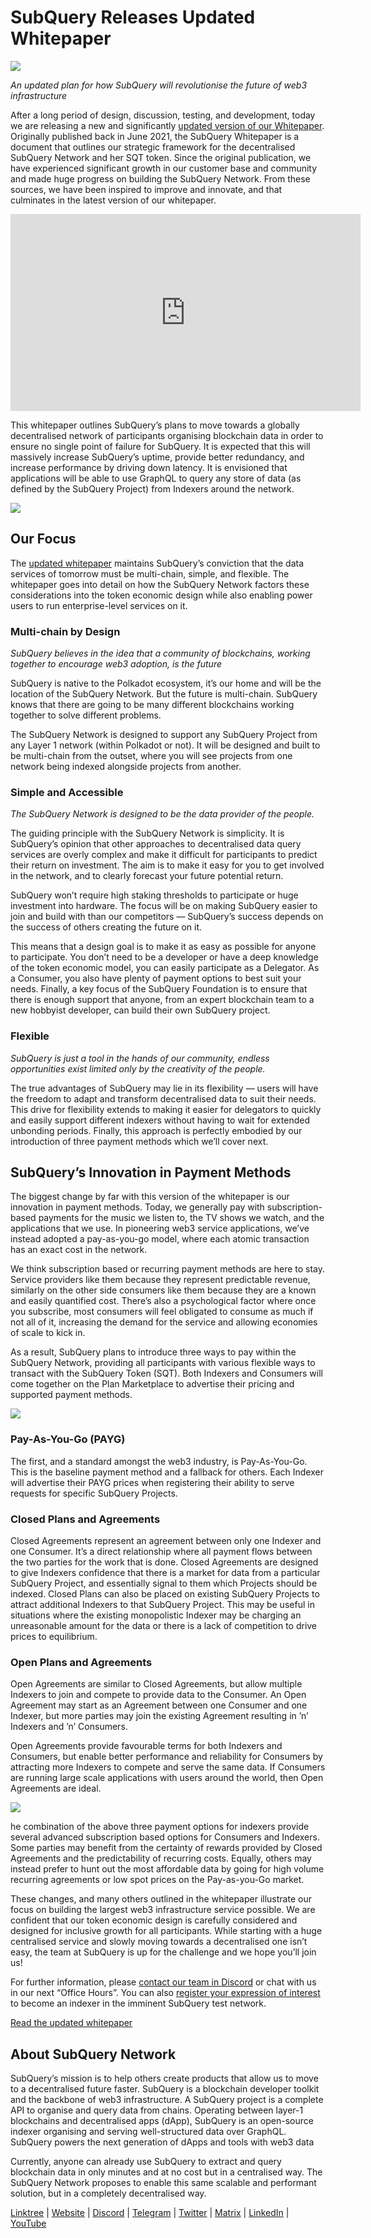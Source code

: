 # SubQuery Releases Updated Whitepaper

![](https://miro.medium.com/max/700/0*guA8YHyJPhu0wmzf)

_An updated plan for how SubQuery will revolutionise the future of web3 infrastructure_

After a long period of design, discussion, testing, and development, today we are releasing a new and significantly [updated version of our Whitepaper](https://static.subquery.network/whitepaper.pdf). Originally published back in June 2021, the SubQuery Whitepaper is a document that outlines our strategic framework for the decentralised SubQuery Network and her SQT token. Since the original publication, we have experienced significant growth in our customer base and community and made huge progress on building the SubQuery Network. From these sources, we have been inspired to improve and innovate, and that culminates in the latest version of our whitepaper.

<iframe width="560" height="315" src="https://www.youtube.com/embed/Ghxyw5bIHs8" title="YouTube video player" frameborder="0" allow="accelerometer; autoplay; clipboard-write; encrypted-media; gyroscope; picture-in-picture" allowfullscreen></iframe>

This whitepaper outlines SubQuery’s plans to move towards a globally decentralised network of participants organising blockchain data in order to ensure no single point of failure for SubQuery. It is expected that this will massively increase SubQuery’s uptime, provide better redundancy, and increase performance by driving down latency. It is envisioned that applications will be able to use GraphQL to query any store of data (as defined by the SubQuery Project) from Indexers around the network.

![](https://miro.medium.com/max/700/0*xtd6e7mn7JkfhpzG)

## Our Focus

The [updated whitepaper](https://static.subquery.network/whitepaper.pdf) maintains SubQuery’s conviction that the data services of tomorrow must be multi-chain, simple, and flexible. The whitepaper goes into detail on how the SubQuery Network factors these considerations into the token economic design while also enabling power users to run enterprise-level services on it.

### Multi-chain by Design

_SubQuery believes in the idea that a community of blockchains, working together to encourage web3 adoption, is the future_

SubQuery is native to the Polkadot ecosystem, it’s our home and will be the location of the SubQuery Network. But the future is multi-chain. SubQuery knows that there are going to be many different blockchains working together to solve different problems.

The SubQuery Network is designed to support any SubQuery Project from any Layer 1 network (within Polkadot or not). It will be designed and built to be multi-chain from the outset, where you will see projects from one network being indexed alongside projects from another.

### Simple and Accessible

_The SubQuery Network is designed to be the data provider of the people._

The guiding principle with the SubQuery Network is simplicity. It is SubQuery’s opinion that other approaches to decentralised data query services are overly complex and make it difficult for participants to predict their return on investment. The aim is to make it easy for you to get involved in the network, and to clearly forecast your future potential return.

SubQuery won’t require high staking thresholds to participate or huge investment into hardware. The focus will be on making SubQuery easier to join and build with than our competitors — SubQuery’s success depends on the success of others creating the future on it.

This means that a design goal is to make it as easy as possible for anyone to participate. You don’t need to be a developer or have a deep knowledge of the token economic model, you can easily participate as a Delegator. As a Consumer, you also have plenty of payment options to best suit your needs. Finally, a key focus of the SubQuery Foundation is to ensure that there is enough support that anyone, from an expert blockchain team to a new hobbyist developer, can build their own SubQuery project.

### Flexible

_SubQuery is just a tool in the hands of our community, endless opportunities exist limited only by the creativity of the people._

The true advantages of SubQuery may lie in its flexibility — users will have the freedom to adapt and transform decentralised data to suit their needs. This drive for flexibility extends to making it easier for delegators to quickly and easily support different indexers without having to wait for extended unbonding periods. Finally, this approach is perfectly embodied by our introduction of three payment methods which we’ll cover next.

## SubQuery’s Innovation in Payment Methods

The biggest change by far with this version of the whitepaper is our innovation in payment methods. Today, we generally pay with subscription-based payments for the music we listen to, the TV shows we watch, and the applications that we use. In pioneering web3 service applications, we’ve instead adopted a pay-as-you-go model, where each atomic transaction has an exact cost in the network.

We think subscription based or recurring payment methods are here to stay. Service providers like them because they represent predictable revenue, similarly on the other side consumers like them because they are a known and easily quantified cost. There’s also a psychological factor where once you subscribe, most consumers will feel obligated to consume as much if not all of it, increasing the demand for the service and allowing economies of scale to kick in.

As a result, SubQuery plans to introduce three ways to pay within the SubQuery Network, providing all participants with various flexible ways to transact with the SubQuery Token (SQT). Both Indexers and Consumers will come together on the Plan Marketplace to advertise their pricing and supported payment methods.

![](https://miro.medium.com/max/700/0*f0yVHlbWTE8DdjuB)

### Pay-As-You-Go (PAYG)

The first, and a standard amongst the web3 industry, is Pay-As-You-Go. This is the baseline payment method and a fallback for others. Each Indexer will advertise their PAYG prices when registering their ability to serve requests for specific SubQuery Projects.

### Closed Plans and Agreements

Closed Agreements represent an agreement between only one Indexer and one Consumer. It’s a direct relationship where all payment flows between the two parties for the work that is done. Closed Agreements are designed to give Indexers confidence that there is a market for data from a particular SubQuery Project, and essentially signal to them which Projects should be indexed.
Closed Plans can also be placed on existing SubQuery Projects to attract additional Indexers to that SubQuery Project. This may be useful in situations where the existing monopolistic Indexer may be charging an unreasonable amount for the data or there is a lack of competition to drive prices to equilibrium.

### Open Plans and Agreements

Open Agreements are similar to Closed Agreements, but allow multiple Indexers to join and compete to provide data to the Consumer. An Open Agreement may start as an Agreement between one Consumer and one Indexer, but more parties may join the existing Agreement resulting in ’n’ Indexers and ’n’ Consumers.

Open Agreements provide favourable terms for both Indexers and Consumers, but enable better performance and reliability for Consumers by attracting more Indexers to compete and serve the same data. If Consumers are running large scale applications with users around the world, then Open Agreements are ideal.

![](https://miro.medium.com/max/1400/0*sc9-ee7VTl0XEhTS)

he combination of the above three payment options for indexers provide several advanced subscription based options for Consumers and Indexers. Some parties may benefit from the certainty of rewards provided by Closed Agreements and the predictability of recurring costs. Equally, others may instead prefer to hunt out the most affordable data by going for high volume recurring agreements or low spot prices on the Pay-as-you-Go market.

These changes, and many others outlined in the whitepaper illustrate our focus on building the largest web3 infrastructure service possible. We are confident that our token economic design is carefully considered and designed for inclusive growth for all participants. While starting with a huge centralised service and slowly moving towards a decentralised one isn’t easy, the team at SubQuery is up for the challenge and we hope you’ll join us!

For further information, please [contact our team in Discord](https://discord.com/invite/78zg8aBSMG) or chat with us in our next “Office Hours”. You can also [register your expression of interest](https://forms.gle/RyXyhb8T9Gxkwi7R9) to become an indexer in the imminent SubQuery test network.

[Read the updated whitepaper](https://static.subquery.network/whitepaper.pdf)

## About SubQuery Network

SubQuery’s mission is to help others create products that allow us to move to a decentralised future faster. SubQuery is a blockchain developer toolkit and the backbone of web3 infrastructure. A SubQuery project is a complete API to organise and query data from chains. Operating between layer-1 blockchains and decentralised apps (dApp), SubQuery is an open-source indexer organising and serving well-structured data over GraphQL. SubQuery powers the next generation of dApps and tools with web3 data

Currently, anyone can already use SubQuery to extract and query blockchain data in only minutes and at no cost but in a centralised way. The SubQuery Network proposes to enable this same scalable and performant solution, but in a completely decentralised way.

[Linktree](https://linktr.ee/subquerynetwork) | [Website](https://subquery.network/) | [Discord](https://discord.com/invite/78zg8aBSMG) | [Telegram](https://t.me/subquerynetwork) | [Twitter](https://twitter.com/subquerynetwork) | [Matrix](https://matrix.to/#/#subquery:matrix.org) | [LinkedIn](https://www.linkedin.com/company/subquery) | [YouTube](https://www.youtube.com/channel/UCi1a6NUUjegcLHDFLr7CqLw)
